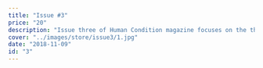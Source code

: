 ```yaml
---
title: "Issue #3"
price: "20"
description: "Issue three of Human Condition magazine focuses on the theme, “The Fallacy of the American Dream” and features perspectives surrounding the topics of identity, nationalism, race, freedom, and art, from local artists such as Randy Ford, Jessica Rycheal, Troy Osaki, Jordan Faralan, and Sol."
cover: "../images/store/issue3/1.jpg"
date: "2018-11-09"
id: "3"
---
```


